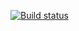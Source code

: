 [![Build status](https://dev.azure.com/maisidhaye/ml-ops-workshop/_apis/build/status/ml-ops-workshop-Python%20package-CI)](https://dev.azure.com/maisidhaye/ml-ops-workshop/_build/latest?definitionId=-1)
